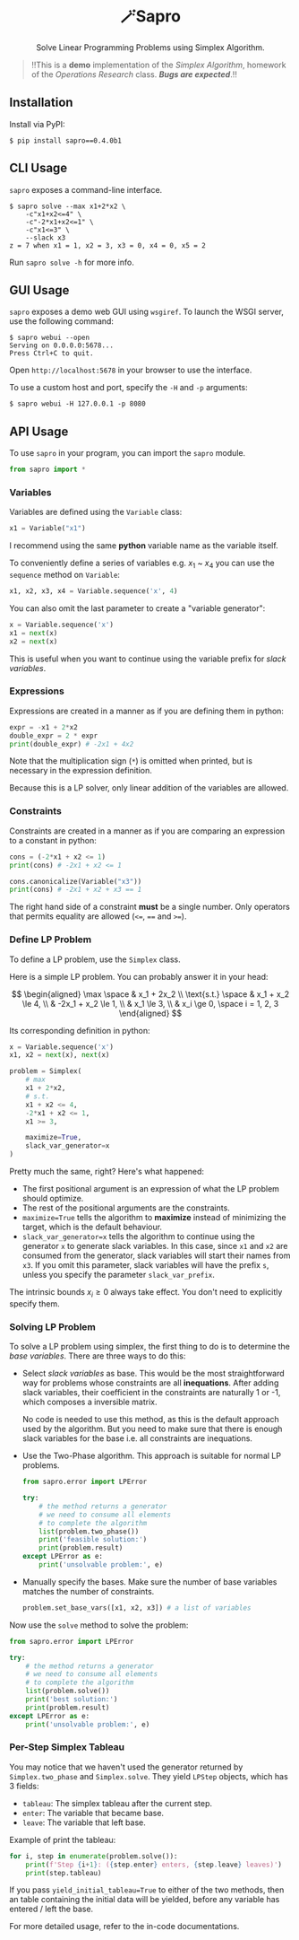 <h1 align='center'>🪄Sapro</h1>
<p align='center'>Solve Linear Programming Problems using Simplex Algorithm.</p>

> ‼️This is a **demo** implementation of the *Simplex Algorithm*, homework of the *Operations Research* class. ***Bugs are expected***.‼️

## Installation

Install via PyPI:
```
$ pip install sapro==0.4.0b1
```

## CLI Usage

`sapro` exposes a command-line interface.
```
$ sapro solve --max x1+2*x2 \
    -c"x1+x2<=4" \
    -c"-2*x1+x2<=1" \
    -c"x1<=3" \
    --slack x3
z = 7 when x1 = 1, x2 = 3, x3 = 0, x4 = 0, x5 = 2
```

Run `sapro solve -h` for more info.

## GUI Usage

`sapro` exposes a demo web GUI using `wsgiref`. To launch the WSGI server, use the following command:
```
$ sapro webui --open
Serving on 0.0.0.0:5678...
Press Ctrl+C to quit.
```

Open `http://localhost:5678` in your browser to use the interface.

To use a custom host and port, specify the `-H` and `-p` arguments:
```
$ sapro webui -H 127.0.0.1 -p 8080
```

## API Usage

To use `sapro` in your program, you can import the `sapro` module.
```py
from sapro import *
```

### Variables

Variables are defined using the `Variable` class:
```py
x1 = Variable("x1")
```

I recommend using the same **python** variable name as the variable itself.

To conveniently define a series of variables e.g. $x_1$ ~ $x_4$ you can use the `sequence` method on `Variable`:
```py
x1, x2, x3, x4 = Variable.sequence('x', 4)
```

You can also omit the last parameter to create a "variable generator":
```py
x = Variable.sequence('x')
x1 = next(x)
x2 = next(x)
```

This is useful when you want to continue using the variable prefix for *slack variables*.

### Expressions

Expressions are created in a manner as if you are defining them in python:
```py
expr = -x1 + 2*x2
double_expr = 2 * expr
print(double_expr) # -2x1 + 4x2
```

Note that the multiplication sign (`*`) is omitted when printed, but is necessary in the expression definition.

Because this is a LP solver, only linear addition of the variables are allowed.

### Constraints

Constraints are created in a manner as if you are comparing an expression to a constant in python:
```py
cons = (-2*x1 + x2 <= 1)
print(cons) # -2x1 + x2 <= 1

cons.canonicalize(Variable("x3"))
print(cons) # -2x1 + x2 + x3 == 1
```

The right hand side of a constraint **must** be a single number. Only operators that permits equality are allowed (`<=`, `==` and `>=`).

### Define LP Problem

To define a LP problem, use the `Simplex` class.

Here is a simple LP problem. You can probably answer it in your head:

$$
\begin{aligned}
\max \space & x_1 + 2x_2 \\
\text{s.t.} \space & x_1 + x_2 \le 4, \\
& -2x_1 + x_2 \le 1, \\
& x_1 \le 3, \\
& x_i \ge 0, \space i = 1, 2, 3
\end{aligned}
$$

Its corresponding definition in python:
```py
x = Variable.sequence('x')
x1, x2 = next(x), next(x)

problem = Simplex(
    # max
    x1 + 2*x2,
    # s.t.
    x1 + x2 <= 4,
    -2*x1 + x2 <= 1,
    x1 >= 3,

    maximize=True,
    slack_var_generator=x
)
```

Pretty much the same, right? Here's what happened:

- The first positional argument is an expression of what the LP problem should optimize.
- The rest of the positional arguments are the constraints.
- `maximize=True` tells the algorithm to **maximize** instead of minimizing the target, which is the default behaviour.
- `slack_var_generator=x` tells the algorithm to continue using the generator `x` to generate slack variables. In this case, since `x1` and `x2` are consumed from the generator, slack variables will start their names from `x3`. If you omit this parameter, slack variables will have the prefix `s`, unless you specify the parameter `slack_var_prefix`.

The intrinsic bounds $x_i \ge 0$ always take effect. You don't need to explicitly specify them.

### Solving LP Problem

To solve a LP problem using simplex, the first thing to do is to determine the *base variables*. There are three ways to do this:

-   Select *slack variables* as base. This would be the most straightforward way for problems whose constraints are all **inequations**. After adding slack variables, their coefficient in the constraints are naturally 1 or -1, which composes a inversible matrix.
    
    No code is needed to use this method, as this is the default approach used by the algorithm. But you need to make sure that there is enough slack variables for the base i.e. all constraints are inequations.

-   Use the Two-Phase algorithm. This approach is suitable for normal LP problems.
    ```py
    from sapro.error import LPError

    try:
        # the method returns a generator
        # we need to consume all elements
        # to complete the algorithm
        list(problem.two_phase())
        print('feasible solution:')
        print(problem.result)
    except LPError as e:
        print('unsolvable problem:', e)
    ```

-   Manually specify the bases. Make sure the number of base variables matches the number of constraints.
    ```py
    problem.set_base_vars([x1, x2, x3]) # a list of variables
    ```

Now use the `solve` method to solve the problem:
```py
from sapro.error import LPError

try:
    # the method returns a generator
    # we need to consume all elements
    # to complete the algorithm
    list(problem.solve())
    print('best solution:')
    print(problem.result)
except LPError as e:
    print('unsolvable problem:', e)
```

### Per-Step Simplex Tableau

You may notice that we haven't used the generator returned by `Simplex.two_phase` and `Simplex.solve`. They yield `LPStep` objects, which has 3 fields:

- `tableau`: The simplex tableau after the current step.
- `enter`: The variable that became base.
- `leave`: The variable that left base.

Example of print the tableau:
```py
for i, step in enumerate(problem.solve()):
    print(f'Step {i+1}: ({step.enter} enters, {step.leave} leaves)')
    print(step.tableau)
```

If you pass `yield_initial_tableau=True` to either of the two methods, then an table containing the initial data will be yielded, before any variable has entered / left the base.

For more detailed usage, refer to the in-code documentations.
